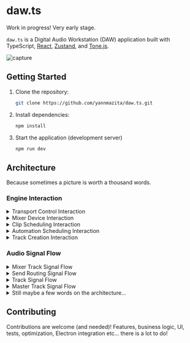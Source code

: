 # daw.ts

Work in progress! Very early stage.

`daw.ts` is a Digital Audio Workstation (DAW) application built with TypeScript, [React](https://react.dev/), [Zustand](https://github.com/pmndrs/zustand), and [Tone.js](https://tonejs.github.io/).

![capture](https://github.com/user-attachments/assets/56b54909-3227-4221-b9b2-63839e3a52ac)

## Getting Started

1.  Clone the repository:

    ```bash
    git clone https://github.com/yannmazita/daw.ts.git
    ```

2.  Install dependencies:

    ```bash
    npm install
    ```

3.  Start the application (development server)

    ```bash
    npm run dev
    ```

## Architecture

Because sometimes a picture is worth a thousand words.

### Engine Interaction

<details>
    <summary>
    Transport Control Interaction
    </summary>

```mermaid
sequenceDiagram
    participant UI
    participant useTransportControls
    participant TransportEngine

    UI->>useTransportControls: play()
    useTransportControls->>TransportEngine: play()
    TransportEngine->>Tone.js: start()
    TransportEngine-->>useTransportControls: isPlaying = true
    useTransportControls-->>UI: isPlaying = true

    UI->>useTransportControls: pause()
    useTransportControls->>TransportEngine: pause()
    TransportEngine->>Tone.js: pause()
     TransportEngine-->>useTransportControls: isPlaying = false
    useTransportControls-->>UI: isPlaying = false

    UI->>useTransportControls: stop()
    useTransportControls->>TransportEngine: stop()
    TransportEngine->>Tone.js: stop()
    TransportEngine-->>useTransportControls: isPlaying = false, isRecording = false
    useTransportControls-->>UI: isPlaying = false, isRecording = false

    UI->>useTransportControls: setTempo(tempo)
    useTransportControls->>TransportEngine: setTempo(tempo)
    TransportEngine->>Tone.js: setBpm(tempo)
    TransportEngine-->>useTransportControls: tempo
    useTransportControls-->>UI: tempo
```

</details>

<details>
    <summary>
    Mixer Device Interaction
    </summary>

```mermaid
sequenceDiagram
    participant UI
    participant useMixerTrackOperations
    participant MixEngine

    UI->>useMixerTrackOperations: addDevice(trackId, deviceType)
    useMixerTrackOperations->>MixEngine: addDevice(trackId, deviceType)
    MixEngine->>Tone.js: createEffectNode(deviceType)
    MixEngine-->>useMixerTrackOperations: deviceId
    useMixerTrackOperations-->>UI: deviceId

    UI->>useMixerTrackOperations: updateDevice(trackId, deviceId, updates)
    useMixerTrackOperations->>MixEngine: updateDevice(trackId, deviceId, updates)
    MixEngine->>Tone.js: updateNode(updates)
    MixEngine-->>useMixerTrackOperations: updated device
    useMixerTrackOperations-->>UI: updated device
```

</details>

<details>
    <summary>
    Clip Scheduling Interaction
    </summary>

```mermaid
sequenceDiagram
    participant UI
    participant useTrackOperations
    participant CompositionEngine
    participant ClipEngine

    UI->>useTrackOperations: addClip(contentId, startTime)
    useTrackOperations->>CompositionEngine: addClip(contentId, startTime)
    CompositionEngine->>ClipEngine: scheduleClip(clip)
    ClipEngine->>Tone.js: start(time)
    ClipEngine-->>CompositionEngine: clipId
    CompositionEngine-->>useTrackOperations: clipId
    useTrackOperations-->>UI: clipId
```

</details>

<details>
    <summary>
    Automation Scheduling Interaction
    </summary>

```mermaid
sequenceDiagram
    participant UI
    participant CompositionEngine
    participant AutomationEngine

    UI->>AutomationEngine: createLane(targetType, targetId, parameterId)
    UI->>AutomationEngine: addPoint(laneId, time, value)
    UI->>CompositionEngine: scheduleLane(laneId)
    CompositionEngine->>AutomationEngine: scheduleLane(laneId)
    AutomationEngine-->>CompositionEngine: laneId
    CompositionEngine-->>UI: laneId
    Note over AutomationEngine: Placeholder, no Tone.js interaction
```

</details>

<details>
    <summary>
    Track Creation Interaction
    </summary>

```mermaid
sequenceDiagram
    participant UI
    participant useTrackOperations
    participant CompositionEngine
    participant MixEngine

    UI->>useTrackOperations: createTrack(type, name)
    useTrackOperations->>CompositionEngine: createTrack(type, name)
    CompositionEngine->>Tone.js: createAudioNodes()
    CompositionEngine->>MixEngine: createSend(trackId, masterId)
    MixEngine-->>CompositionEngine: sendId
    CompositionEngine-->>useTrackOperations: trackId
    useTrackOperations-->>UI: trackId
```

</details>

### Audio Signal Flow

<details>
    <summary>
    Mixer Track Signal Flow
    </summary>

```mermaid
graph LR
    A[Gain: Input] --> B(Devices: Pre-Fader);
    B --> C[Channel: Channel Strip];
    C --> D[Meter: Meter];
    D --> E[Output: Output];
```

</details>

<details>
    <summary>
    Send Routing Signal Flow
    </summary>

```mermaid
graph LR
    A[Input: Source Track] --> B{Gain: Pre-Fader Send};
    A --> C[Channel: Source Track];
    C --> D{Gain: Post-Fader Send};
    B --> E[Gain: Send Gain];
    D --> E;
    E --> F[Input: Return Track];
    F --> G[Output: Destination]
```

</details>

<details>
    <summary>
    Track Signal Flow
    </summary>

```mermaid
    graph LR
        A[Gain: Track Input] --> B[Panner: Panner];
        B --> C[Channel: Channel Strip];
        C --> D[Meter: Meter];
        D --> E[Output: Output];
```

</details>

<details>
    <summary>
    Master Track Signal Flow
    </summary>

```mermaid
    graph LR
        A[Gain: Master Track Input] --> B(Devices: Pre-Fader);
        B --> C[Channel: Channel Strip];
        C --> D[Meter: Meter];
        D --> E[Output: Destination];
```

</details>

<details>
    <summary>
    Still maybe a few words on the architecture...
    </summary>

The application logic is made of engines (modules) that allow the application to grow with new features. Each engine has its own logic and state and is initialized by `EngineManager`.
Currently there are 5 engines.

### Composition Engine

This engine manages track and clip composition in the timeline. It interacts with `MixEngine` and `ClipEngine` to handle sends or playback.

### Automation Engine

_Not fully implemented yet._ This engine manages automation lanes and paramater connections.

### Clip Engine

This engine manages clips (MIDI clips and audio clips), MIDI file parsing, audio buffers etc.

### Mix Engine

This engine manages mixing, sends, routing, sound chains etc. Audio processing is done through Tone.js and is extended when needed.

### Transport Engine

This engine manages playback transport, tempo (and tempo tap), time signature, loop settings. Interacts with Tone.js ot control transport state.

</details>

## Contributing

Contributions are welcome (and needed)! Features, business logic, UI, tests, optimization, Electron integration etc... there is a lot to do!
